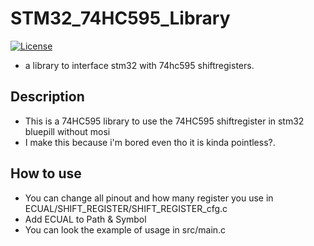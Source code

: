 # STM32_74HC595_Library
[![License](https://img.shields.io/badge/License-MIT-blue.svg)](https://opensource.org/licenses/MIT)
* a library to interface stm32 with 74hc595 shiftregisters.

## Description
* This is a 74HC595 library to use the 74HC595 shiftregister in stm32 bluepill without mosi
* I make this because i'm bored even tho it is kinda pointless?.

## How to use 
* You can change all pinout and how many register you use in ECUAL/SHIFT_REGISTER/SHIFT_REGISTER_cfg.c
* Add ECUAL to Path & Symbol
* You can look the example of usage in src/main.c
